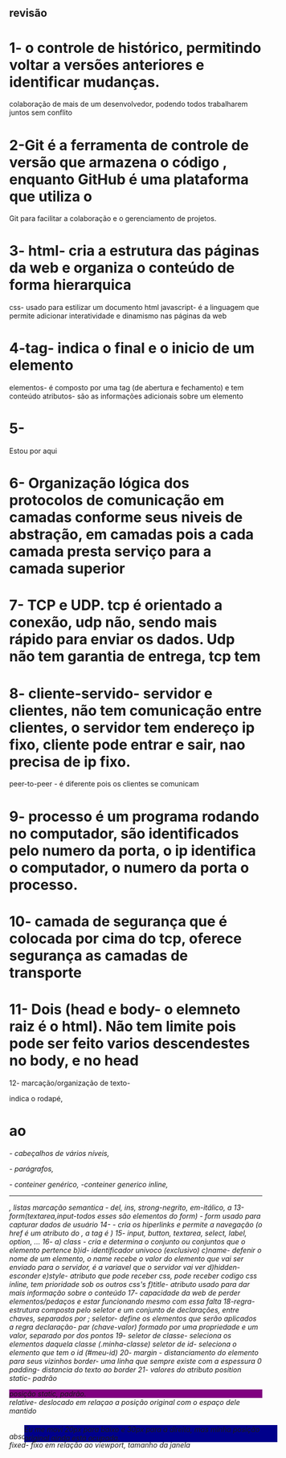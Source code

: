 ## revisão

# 1- o controle de histórico, permitindo voltar a versões anteriores e identificar mudanças.
colaboração de mais de um desenvolvedor, podendo todos trabalharem juntos sem conflito
# 2-Git é a ferramenta de controle de versão que armazena o código , enquanto GitHub é uma plataforma que utiliza o 
Git para facilitar a colaboração e o gerenciamento de projetos.
# 3- html- cria a estrutura das páginas da web e organiza o conteúdo de forma hierarquica
css- usado para estilizar um documento html
javascript- é a linguagem que permite adicionar interatividade e dinamismo nas páginas da web
# 4-tag- indica o final e o inicio de um elemento
elementos- é composto por uma tag (de abertura e fechamento) e tem conteúdo
atributos- são as informações adicionais sobre um elemento
# 5- <html>
<head>
<title>Minha página</title>
<meta charset="utf-8">
</head>
<body>
	<p> Estou por aqui</p>
</body>
</html>

# 6- Organização lógica dos protocolos de comunicação em camadas conforme seus niveis de abstração, em camadas pois a cada camada presta serviço para a camada superior
# 7- TCP e UDP. tcp é orientado a conexão, udp não, sendo mais rápido para enviar os dados. Udp não tem garantia de entrega, tcp tem 
# 8- cliente-servido- servidor e clientes, não tem comunicação entre clientes, o servidor tem endereço ip fixo, cliente pode entrar e sair, nao precisa de ip fixo.
peer-to-peer - é diferente pois os clientes se comunicam
# 9- processo é um programa rodando no computador, são identificados pelo numero da porta, o ip identifica o computador, o numero da porta o processo.
# 10- camada de segurança que é colocada por cima do tcp, oferece segurança as camadas de transporte
# 11- Dois (head e body- o elemneto raiz é o html). Não tem limite pois pode ser feito varios descendestes no body, e no head 
12- marcação/organização de texto- <footer> indica o rodapé, <h1> ao <h6> - cabeçalhos de vários níveis, <p> - parágrafos, <div>- conteiner genérico,
 <span>-conteiner generico inline, <hr>, listas 
marcação semantica - del, ins, strong-negrito, em-itálico, a
13-form(textarea,input-todos esses são elementos do form) - form usado para capturar dados de usuário
14- <a> - cria os hiperlinks e permite a navegação (o href é um atributo do <a>, a tag é <a>)
15- input, button, textarea, select, label, option, ...
16- a) class - cria e determina o conjunto ou conjuntos que o elemento pertence 
b)id- identificador univoco (exclusivo)
c)name- defenir o nome de um elemento, o name recebe o valor do elemento que vai ser enviado para o servidor, é a variavel que o servidor vai ver 
d)hidden- esconder 
e)style- atributo que pode receber css, pode receber codigo css inline, tem prioridade sob os outros css's
f)title- atributo usado para dar mais informação sobre o conteúdo
17- capacidade da web de perder elementos/pedaços e estar funcionando mesmo com essa falta
18-regra- estrutura composta pelo seletor e um conjunto de declarações, entre chaves, separados por ;
seletor- define os elementos que serão aplicados a regra 
declaração- par (chave-valor) formado por uma propriedade e um valor, separado por dos pontos
19- 
seletor de classe- seleciona os elementos daquela classe (.minha-classe)
seletor de id- seleciona o elemento que tem o id (#meu-id)
20- margin - distanciamento do elemento para seus vizinhos
border- uma linha que sempre existe com a espessura 0
padding- distancia do texto ao border
21- valores do atributo position
static- padrão
<div style="background-color: purple; position: static;">
    posição static, padrão.
</div>
relative- deslocado em relaçao a posição original com o espaço dele mantido
<div style="background-color: darkblue; position: relative; top: 20px; left: 30px;">
    Eu me movi 20px para baixo e 30px para a direita, mas minha posição original ainda está ocupada.
</div>
absolute- caso ngm seja relacionado a position relative, vai pro absolute
fixed- fixo em relação ao viewport, tamanho da janela 
